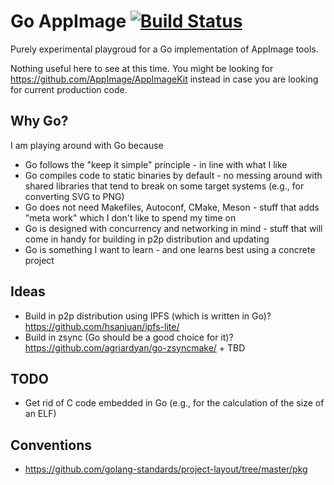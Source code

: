 # Go AppImage [![Build Status](https://travis-ci.com/probonopd/appimage.svg?branch=master)](https://travis-ci.com/probonopd/appimage)

Purely experimental playgroud for a Go implementation of AppImage tools.

Nothing useful here to see at this time. You might be looking for https://github.com/AppImage/AppImageKit instead in case you are looking for current production code.

## Why Go?

I am playing around with Go because

* Go follows the "keep it simple" principle - in line with what I like
* Go compiles code to static binaries by default - no messing around with shared libraries that tend to break on some target systems (e.g., for converting SVG to PNG)
* Go does not need Makefiles, Autoconf, CMake, Meson - stuff that adds "meta work" which I don't like to spend my time on
* Go is designed with concurrency and networking in mind - stuff that will come in handy for building in p2p distribution and updating
* Go is something I want to learn - and one learns best using a concrete project

## Ideas

* Build in p2p distribution using IPFS (which is written in Go)? https://github.com/hsanjuan/ipfs-lite/
* Build in zsync (Go should be a good choice for it)? https://github.com/agriardyan/go-zsyncmake/ + TBD

## TODO

* Get rid of C code embedded in Go (e.g., for the calculation of the size of an ELF)

## Conventions

* https://github.com/golang-standards/project-layout/tree/master/pkg
